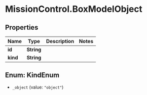 # MissionControl.BoxModelObject

## Properties
Name | Type | Description | Notes
------------ | ------------- | ------------- | -------------
**id** | **String** |  | 
**kind** | **String** |  | 

<a name="KindEnum"></a>
## Enum: KindEnum

* `_object` (value: `"object"`)

